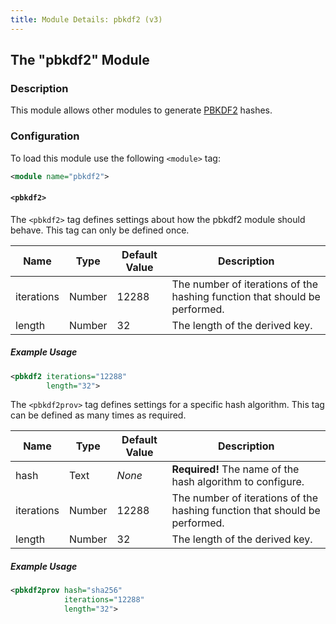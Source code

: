 ```yaml
---
title: Module Details: pbkdf2 (v3)
---
```


## The "pbkdf2" Module

### Description

This module allows other modules to generate [PBKDF2](https://en.wikipedia.org/wiki/PBKDF2) hashes.

### Configuration

To load this module use the following `<module>` tag:

```xml
<module name="pbkdf2">
```

#### `<pbkdf2>`

The `<pbkdf2>` tag defines settings about how the pbkdf2 module should behave. This tag can only be defined once.

Name       | Type   | Default Value | Description
---------- | ------ | ------------- | -----------
iterations | Number | 12288         | The number of iterations of the hashing function that should be performed.
length     | Number | 32            | The length of the derived key.

##### Example Usage

```xml
<pbkdf2 iterations="12288"
        length="32">
```

The `<pbkdf2prov>` tag defines settings for a specific hash algorithm. This tag can be defined as many times as required.

Name       | Type   | Default Value | Description
---------- | ------ | ------------- | -----------
hash       | Text   | *None*        | **Required!** The name of the hash algorithm to configure.
iterations | Number | 12288         | The number of iterations of the hashing function that should be performed.
length     | Number | 32            | The length of the derived key.

##### Example Usage

```xml
<pbkdf2prov hash="sha256"
            iterations="12288"
            length="32">
```
